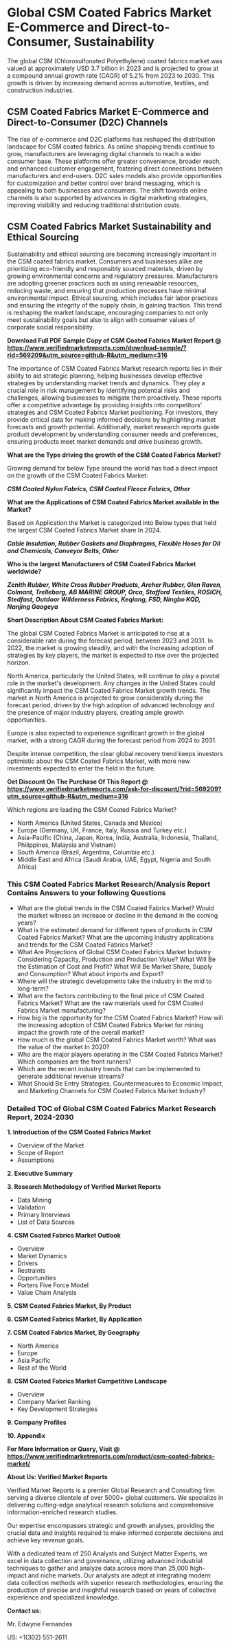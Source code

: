 <h1>Global CSM Coated Fabrics Market E-Commerce and Direct-to-Consumer, Sustainability</h1><p class=""><p>The global CSM (Chlorosulfonated Polyethylene) coated fabrics market was valued at approximately USD 3.7 billion in 2023 and is projected to grow at a compound annual growth rate (CAGR) of 5.2% from 2023 to 2030. This growth is driven by increasing demand across automotive, textiles, and construction industries.</p><h2>CSM Coated Fabrics Market E-Commerce and Direct-to-Consumer (D2C) Channels</h2><p>The rise of e-commerce and D2C platforms has reshaped the distribution landscape for CSM coated fabrics. As online shopping trends continue to grow, manufacturers are leveraging digital channels to reach a wider consumer base. These platforms offer greater convenience, broader reach, and enhanced customer engagement, fostering direct connections between manufacturers and end-users. D2C sales models also provide opportunities for customization and better control over brand messaging, which is appealing to both businesses and consumers. The shift towards online channels is also supported by advances in digital marketing strategies, improving visibility and reducing traditional distribution costs.</p><h2>CSM Coated Fabrics Market Sustainability and Ethical Sourcing</h2><p>Sustainability and ethical sourcing are becoming increasingly important in the CSM coated fabrics market. Consumers and businesses alike are prioritizing eco-friendly and responsibly sourced materials, driven by growing environmental concerns and regulatory pressures. Manufacturers are adopting greener practices such as using renewable resources, reducing waste, and ensuring that production processes have minimal environmental impact. Ethical sourcing, which includes fair labor practices and ensuring the integrity of the supply chain, is gaining traction. This trend is reshaping the market landscape, encouraging companies to not only meet sustainability goals but also to align with consumer values of corporate social responsibility.</p></p><p class=""><strong>Download Full PDF Sample Copy of CSM Coated Fabrics Market Report @ <a href="https://www.verifiedmarketreports.com/download-sample/?rid=569209&utm_source=github-R&utm_medium=316" target="_blank">https://www.verifiedmarketreports.com/download-sample/?rid=569209&utm_source=github-R&utm_medium=316</a></strong></p><p>The importance of&nbsp;CSM Coated Fabrics Market research reports lies in their ability to aid strategic planning, helping businesses develop effective strategies by understanding market trends and dynamics. They play a crucial role in risk management by identifying potential risks and challenges, allowing businesses to mitigate them proactively. These reports offer a competitive advantage by providing insights into competitors' strategies and CSM Coated Fabrics Market positioning. For investors, they provide critical data for making informed decisions by highlighting market forecasts and growth potential. Additionally, market research reports guide product development by understanding consumer needs and preferences, ensuring products meet market demands and drive business growth.</p><p><strong>What are the&nbsp;Type driving the growth of the CSM Coated Fabrics Market?</strong></p><p id="" class="">Growing demand for below Type around the world has had a direct impact on the growth of the CSM Coated Fabrics Market:</p><p class=""><em><strong>CSM Coated Nylon Fabrics, CSM Coated Fleece Fabrics, Other</strong></em></p><p class=""><strong>What are the&nbsp;Applications&nbsp;of CSM Coated Fabrics Market available in the Market?</strong></p><p id="" class="">Based on Application the Market is categorized into Below types that held the largest CSM Coated Fabrics Market share In 2024.</p><p class=""><em><strong>Cable Insulation, Rubber Gaskets and Diaphragms, Flexible Hoses for Oil and Chemicals, Conveyor Belts, Other</strong></em></p><p class=""><strong>Who is the largest Manufacturers of CSM Coated Fabrics Market worldwide?</strong></p><p><em><strong>Zenith Rubber, White Cross Rubber Products, Archer Rubber, Glen Raven, Colmant, Trelleborg, AB MARINE GROUP, Orca, Stafford Textiles, ROSICH, Stedfast, Outdoor Wilderness Fabrics, Keqiang, FSD, Ningbo KQD, Nanjing Gaogeya</strong></em></p><p id="" class=""><strong>Short Description About CSM Coated Fabrics Market:</strong></p><p>The global CSM Coated Fabrics Market is anticipated to rise at a considerable rate during the forecast period, between 2023 and 2031. In 2022, the market is growing steadily, and with the increasing adoption of strategies by key players, the market is expected to rise over the projected horizon.</p><p>North America, particularly the United States, will continue to play a pivotal role in the market's development. Any changes in the United States could significantly impact the CSM Coated Fabrics Market growth trends. The market in North America is projected to grow considerably during the forecast period, driven by the high adoption of advanced technology and the presence of major industry players, creating ample growth opportunities.</p><p>Europe is also expected to experience significant growth in the global market, with a strong CAGR during the forecast period from 2024 to 2031.</p><p>Despite intense competition, the clear global recovery trend keeps investors optimistic about the CSM Coated Fabrics Market, with more new investments expected to enter the field in the future.</p><p id="" class=""><strong>Get Discount On The Purchase Of This Report @ <a href="https://www.verifiedmarketreports.com/ask-for-discount/?rid=569209?utm_source=github-R&utm_medium=316" target="_blank">https://www.verifiedmarketreports.com/ask-for-discount/?rid=569209?utm_source=github-R&utm_medium=316</a></strong></p><p class="">Which regions are leading the CSM Coated Fabrics Market?</p><ul><li>North America (United States, Canada and Mexico)</li><li>Europe (Germany, UK, France, Italy, Russia and Turkey etc.)</li><li>Asia-Pacific (China, Japan, Korea, India, Australia, Indonesia, Thailand, Philippines, Malaysia and Vietnam)</li><li>South America (Brazil, Argentina, Columbia etc.)</li><li>Middle East and Africa (Saudi Arabia, UAE, Egypt, Nigeria and South Africa)</li></ul><h3 id="" class="">This CSM Coated Fabrics Market Research/Analysis Report Contains Answers to your following Questions</h3><ul><li>What are the global trends in the CSM Coated Fabrics Market? Would the market witness an increase or decline in the demand in the coming years?</li><li>What is the estimated demand for different types of products in CSM Coated Fabrics Market? What are the upcoming industry applications and trends for the CSM Coated Fabrics Market?</li><li>What Are Projections of Global CSM Coated Fabrics Market Industry Considering Capacity, Production and Production Value? What Will Be the Estimation of Cost and Profit? What Will Be Market Share, Supply and Consumption? What about imports and Export?</li><li>Where will the strategic developments take the industry in the mid to long-term?</li><li>What are the factors contributing to the final price of CSM Coated Fabrics Market? What are the raw materials used for CSM Coated Fabrics Market manufacturing?</li><li>How big is the opportunity for the CSM Coated Fabrics Market? How will the increasing adoption of CSM Coated Fabrics Market for mining impact the growth rate of the overall market?</li><li>How much is the global CSM Coated Fabrics Market worth? What was the value of the market In 2020?</li><li>Who are the major players operating in the CSM Coated Fabrics Market? Which companies are the front runners?</li><li>Which are the recent industry trends that can be implemented to generate additional revenue streams?</li><li>What Should Be Entry Strategies, Countermeasures to Economic Impact, and Marketing Channels for CSM Coated Fabrics Market Industry?</li></ul><h3 id="" class="">Detailed TOC of Global CSM Coated Fabrics Market Research Report, 2024-2030</h3><p id="" class=""><strong>1. Introduction of the CSM Coated Fabrics Market</strong></p><ul><li>Overview of the Market</li><li>Scope of Report</li><li>Assumptions</li></ul><p id="" class=""><strong>2. Executive Summary</strong></p><p id="" class=""><strong>3. Research Methodology of Verified Market Reports</strong></p><ul><li>Data Mining</li><li>Validation</li><li>Primary Interviews</li><li>List of Data Sources</li></ul><p id="" class=""><strong>4. CSM Coated Fabrics Market Outlook</strong></p><ul><li>Overview</li><li>Market Dynamics</li><li>Drivers</li><li>Restraints</li><li>Opportunities</li><li>Porters Five Force Model</li><li>Value Chain Analysis</li></ul><p id="" class=""><strong>5. CSM Coated Fabrics Market, By Product</strong></p><p id="" class=""><strong>6. CSM Coated Fabrics Market, By Application</strong></p><p id="" class=""><strong>7. CSM Coated Fabrics Market, By Geography</strong></p><ul><li>North America</li><li>Europe</li><li>Asia Pacific</li><li>Rest of the World</li></ul><p id="" class=""><strong>8. CSM Coated Fabrics Market Competitive Landscape</strong></p><ul><li>Overview</li><li>Company Market Ranking</li><li>Key Development Strategies</li></ul><p id="" class=""><strong>9. Company Profiles</strong></p><p id="" class=""><strong>10. Appendix</strong></p><p id="" class=""><strong>For More Information or Query, Visit @ <a href="https://www.verifiedmarketreports.com/product/csm-coated-fabrics-market/" target="_blank">https://www.verifiedmarketreports.com/product/csm-coated-fabrics-market/</a></strong></p><p id="" class=""><strong>About Us: Verified Market Reports</strong></p><p id="" class="">Verified Market Reports is a premier Global Research and Consulting firm serving a diverse clientele of over 5000+ global customers. We specialize in delivering cutting-edge analytical research solutions and comprehensive information-enriched research studies.</p><p id="" class="">Our expertise encompasses strategic and growth analyses, providing the crucial data and insights required to make informed corporate decisions and achieve key revenue goals.</p><p id="" class="">With a dedicated team of 250 Analysts and Subject Matter Experts, we excel in data collection and governance, utilizing advanced industrial techniques to gather and analyze data across more than 25,000 high-impact and niche markets. Our analysts are adept at integrating modern data collection methods with superior research methodologies, ensuring the production of precise and insightful research based on years of collective experience and specialized knowledge.</p><p id="" class=""><strong>Contact us:</strong></p><p id="" class="">Mr. Edwyne Fernandes</p><p id="" class="">US: +1(302) 551-2611</p>